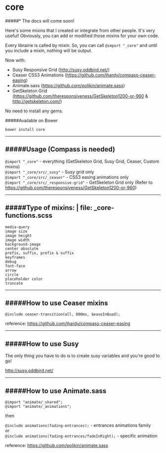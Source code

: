 core
==============

#####* The docs will come soon!

Here's some mixins that I created or integrate from other people. It's very useful!
Obviously, you can add or modified those mixins for your own code.    

Every librairie is called by mixin. So, you can call `@import "_core"` and until you include a mixin, nothing will be output.

Now with:    
- Susy Responsive Grid (http://susy.oddbird.net/)    
- Ceaser CSS3 Animations (https://github.com/jhardy/compass-ceaser-easing)    
- Animate.sass (https://github.com/polikin/animate.sass)   
- GetSkeleton Grid (https://github.com/theresponsiveness/GetSkeleton1200-or-960 & http://getskeleton.com/)    

No need to install any gems.

#####Available on Bower
```
bower install core
```

---
#####Usage (Compass is needed)
---
`@import "_core"` - everything (GetSkeleton Grid, Susy Grid, Ceaser, Custom mixins)    
`@import "_core/src/_susy"` - Susy grid only    
`@import "_core/src/_ceaser"` - CSS3 easing animations only    
`@import "_core/src/_responsive-grid"` - GetSkeleton Grid only (Refer to https://github.com/theresponsiveness/GetSkeleton1200-or-960)    

---


#####Type of mixins: | file: _core-functions.scss
---
`media-query`    
`image size`    
`image height`    
`image width`    
`background-image`    
`center absolute`    
`prefix, suffix, prefix & suffix`    
`keyframes`    
`debug`    
`font-face`    
`arrow`    
`circle`    
`placeholder color`  
`truncate`  

---

#####How to use Ceaser mixins
---

`@include ceaser-transition(all, 800ms, $easeInQuad);`    

reference: https://github.com/jhardy/compass-ceaser-easing

---

#####How to use Susy
---

The only thing you have to do is to create susy variables and you're good to go!    

http://susy.oddbird.net/

---

#####How to use Animate.sass
---

`@import "animate/_shared";`    
`@import "animate/_animations";`    

then    

`@include animations(fading-entrances);` - entrances animations family    
or    
`@include animations(fading-entrances/fadeInRight);` - specific animation     

reference: https://github.com/polikin/animate.sass
